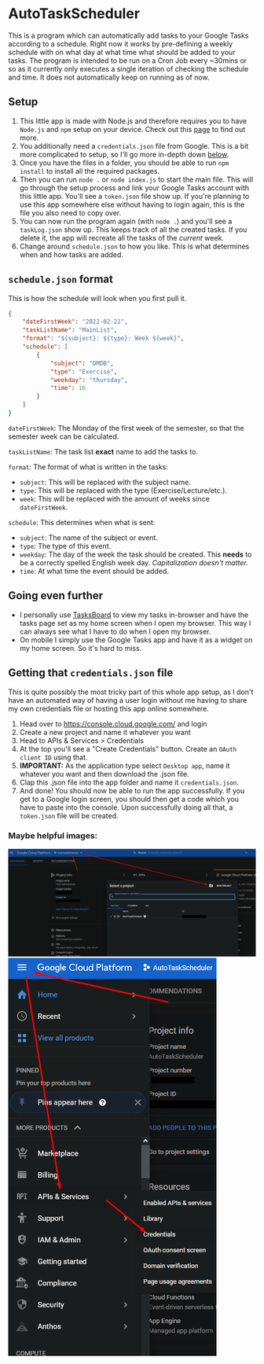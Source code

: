 # AutoTaskScheduler

This is a program which can automatically add tasks to your Google Tasks according to a schedule. Right now it works by pre-defining a weekly schedule with on what day at what time what should be added to your tasks. The program is intended to be run on a Cron Job every ~30mins or so as it currently only executes a single iteration of checking the schedule and time. It does not automatically keep on running as of now.

## Setup
1. This little app is made with Node.js and therefore requires you to have `Node.js` and `npm` setup on your device. Check out this [page](https://docs.npmjs.com/cli/v7/configuring-npm/install) to find out more.
2. You additionally need a `credentials.json` file from Google. This is a bit more complicated to setup, so I'll go more in-depth down [below](#getting-that-credentialsjson-file).
2. Once you have the files in a folder, you should be able to run `npm install` to install all the required packages.
3. Then you can run `node .` or `node index.js` to start the main file. This will go through the setup process and link your Google Tasks account with this little app. You'll see a `token.json` file show up. If you're planning to use this app somewhere else without having to login again, this is the file you also need to copy over.
4. You can now run the program again (with `node .`) and you'll see a `taskLog.json` show up. This keeps track of all the created tasks. If you delete it, the app will recreate all the tasks of the *current* week.
5. Change around `schedule.json` to how you like. This is what determines when and how tasks are added.


## `schedule.json` format
This is how the schedule will look when you first pull it.
```json
{
    "dateFirstWeek": "2022-02-21",
    "taskListName": "MainList",
    "format": "${subject}: ${type}: Week ${week}",
    "schedule": [
        {
            "subject": "DMDB",
            "type": "Exercise",
            "weekday": "thursday",
            "time": 16
        }
    ]
}
```
`dateFirstWeek`: The Monday of the first week of the semester, so that the semester week can be calculated.

`taskListName`: The task list **exact** name to add the tasks to.

`format`: The format of what is written in the tasks:
- `subject`: This will be replaced with the subject name.
- `type`: This will be replaced with the type (Exercise/Lecture/etc.).
- `week`: This will be replaced with the amount of weeks since `dateFirstWeek`.

`schedule`: This determines when what is sent:
- `subject`: The name of the subject or event.
- `type`: The type of this event.
- `weekday`: The day of the week the task should be created. This **needs** to be a correctly spelled English week day. *Capitalization doesn't matter.*
- `time`: At what time the event should be added.


## Going even further
- I personally use [TasksBoard](https://tasksboard.com) to view my tasks in-browser and have the tasks page set as my home screen when I open my browser. This way I can always see what I have to do when I open my browser.
- On mobile I simply use the Google Tasks app and have it as a widget on my home screen. So it's hard to miss.

## Getting that `credentials.json` file
This is quite possibly the most tricky part of this whole app setup, as I don't have an automated way of having a user login without me having to share my own credentials file or hosting this app online somewhere.
1. Head over to https://console.cloud.google.com/ and login
2. Create a new project and name it whatever you want
3. Head to APIs & Services > Credentials
4. At the top you'll see a "Create Credentials" button. Create an `OAuth client ID` using that.
5. **IMPORTANT:** As the application type select `Desktop app`, name it whatever you want and then download the .json file.
6. Clap this .json file into the app folder and name it `credentials.json`.
7. And done! You should now be able to run the app successfully. If you get to a Google login screen, you should then get a code which you have to paste into the console. Upon successfully doing all that, a `token.json` file will be created.

### Maybe helpful images:

![](README/step1.png)
![](README/step2.png)